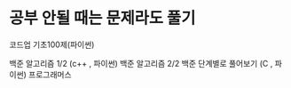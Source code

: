 # 공부 안될 때는 문제라도 풀기
코드업 기초100제(파이썬)


백준 알고리즘 1/2 (c++ , 파이썬)
백준 알고리즘 2/2
백준 단계별로 풀어보기 (C , 파이썬)
프로그래머스
